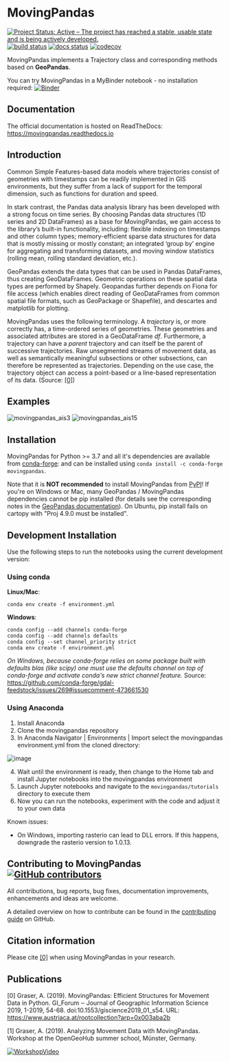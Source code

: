 # MovingPandas

[![Project Status: Active – The project has reached a stable, usable state and is being actively developed.](https://www.repostatus.org/badges/latest/active.svg)](https://www.repostatus.org/#active)
[![build status](https://travis-ci.com/anitagraser/movingpandas.svg?branch=master)](https://travis-ci.com/anitagraser/movingpandas)
[![docs status](https://readthedocs.org/projects/movingpandas/badge/?version=latest)](https://movingpandas.readthedocs.io/en/latest/)
[![codecov](https://codecov.io/gh/anitagraser/movingpandas/branch/master/graph/badge.svg)](https://codecov.io/gh/anitagraser/movingpandas)
<!--[![pyOpenSci](https://tinyurl.com/y22nb8up)](https://github.com/pyOpenSci/software-review/issues/18)-->


MovingPandas implements a Trajectory class and corresponding methods based on **GeoPandas**.

You can try MovingPandas in a MyBinder notebook - no installation required: [![Binder](https://mybinder.org/badge_logo.svg)](https://mybinder.org/v2/gh/anitagraser/movingpandas/binder-tag)


## Documentation

The official documentation is hosted on ReadTheDocs: https://movingpandas.readthedocs.io

## Introduction 

Common Simple Features-based data models where trajectories consist of geometries with timestamps can be readily implemented in GIS environments, but they suffer from a lack of support for the temporal dimension, such as functions for duration and speed.

In stark contrast, the Pandas data analysis library has been developed with a strong focus on time series. By choosing Pandas data structures (1D series and 2D DataFrames) as a base for MovingPandas, we gain access to the library’s built-in functionality, including: flexible indexing on timestamps and other column types; memory-efficient sparse data structures for data that is mostly missing or mostly constant; an integrated ‘group by’ engine for aggregating and transforming datasets, and moving window statistics (rolling mean, rolling standard deviation, etc.).

GeoPandas extends the data types that can be used in Pandas DataFrames, thus creating GeoDataFrames. Geometric operations on these spatial data types are performed by Shapely. Geopandas further depends on Fiona for file access (which enables direct reading of GeoDataFrames from common spatial file formats, such as GeoPackage or Shapefile), and descartes and matplotlib for plotting.

MovingPandas uses the following terminology. A *trajectory* is, or more correctly has, a time-ordered series of geometries. These
geometries and associated attributes are stored in a GeoDataFrame *df*. Furthermore, a trajectory can have a *parent* trajectory and can itself be the parent of successive trajectories. Raw unsegmented streams of movement data, as well as semantically meaningful subsections or other subsections, can therefore be represented as trajectories. Depending on the use case, the trajectory object can access a point-based or a line-based representation of its data. (Source: [[0]](#publications))

## Examples

![movingpandas_ais3](https://user-images.githubusercontent.com/590385/73123652-4eeab080-3f92-11ea-9fb3-15afafcdb33f.PNG)
![movingpandas_ais15](https://user-images.githubusercontent.com/590385/73123664-5ad67280-3f92-11ea-8b42-02a0135f0f5c.PNG)

## Installation

MovingPandas for Python >= 3.7 and all it's dependencies are available from [conda-forge](https://anaconda.org/conda-forge/movingpandas): and can be installed using `conda install -c conda-forge movingpandas`.

Note that it is **NOT recommended** to install MovingPandas from [PyPI](https://pypi.org/project/movingpandas/)!
If you're on Windows or Mac, many GeoPandas / MovingPandas dependencies cannot be pip installed 
(for details see the corresponding notes in the [GeoPandas documentation](https://geopandas.readthedocs.io/en/latest/install.html#installing-with-pip)).
On Ubuntu, pip install fails on cartopy with "Proj 4.9.0 must be installed".

## Development Installation 

Use the following steps to run the notebooks using the current development version:

### Using conda

**Linux/Mac**:  

```
conda env create -f environment.yml
```

**Windows**: 

```
conda config --add channels conda-forge
conda config --add channels defaults
conda config --set channel_priority strict
conda env create -f environment.yml
```

*On Windows, because conda-forge relies on some package built with defaults blas (like scipy) one must use the defaults channel on top of conda-forge and activate conda's new strict channel feature.* Source: https://github.com/conda-forge/gdal-feedstock/issues/269#issuecomment-473661530

### Using Anaconda

1. Install Anaconda
2. Clone the movingpandas repository
3. In Anaconda Navigator | Environments | Import select the movingpandas environment.yml from the cloned directory:

![image](https://user-images.githubusercontent.com/590385/62143367-2db14c00-b2f0-11e9-8cb9-fb7993b7f62e.png)

4. Wait until the environment is ready, then change to the Home tab and install Jupyter notebooks into the movingpandas environment
5. Launch Jupyter notebooks and navigate to the `movingpandas/tutorials` directory to execute them
6. Now you can run the notebooks, experiment with the code and adjust it to your own data

Known issues:

* On Windows, importing rasterio can lead to DLL errors. If this happens, downgrade the rasterio version to 1.0.13.

## Contributing to MovingPandas [![GitHub contributors](https://img.shields.io/github/contributors/anitagraser/movingpandas.svg)](https://github.com/anitagraser/movingpandas/graphs/contributors)

All contributions, bug reports, bug fixes, documentation improvements, enhancements and ideas are welcome.

A detailed overview on how to contribute can be found in the [contributing guide](https://github.com/anitagraser/movingpandas/blob/master/CONTRIBUTING.md) on GitHub.

## Citation information

Please cite [[0]](#publications) when using MovingPandas in your research.

## Publications

[0] Graser, A. (2019). MovingPandas: Efficient Structures for Movement Data in Python. GI_Forum ‒ Journal of Geographic Information Science 2019, 1-2019, 54-68. doi:10.1553/giscience2019_01_s54. URL: https://www.austriaca.at/rootcollection?arp=0x003aba2b

[1] Graser, A. (2019). Analyzing Movement Data with MovingPandas. Workshop at the OpenGeoHub summer school, Münster, Germany.

[![WorkshopVideo](https://user-images.githubusercontent.com/590385/67161044-f08cb100-f356-11e9-8799-f972175ec7f4.png)](http://www.youtube.com/watch?v=qeLQfnpJV1g "Anita Graser: Analyzing movement data")
